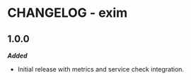 # CHANGELOG - exim

## 1.0.0

***Added***
- Initial release with metrics and service check integration.
